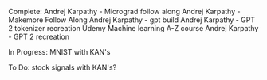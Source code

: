 Complete:
Andrej Karpathy - Micrograd follow along
Andrej Karpathy - Makemore Follow Along
Andrej Karpathy - gpt  build
Andrej Karpathy - GPT 2 tokenizer recreation
Udemy Machine learning A-Z course
Andrej Karpathy - GPT 2 recreation

In Progress:
MNIST with KAN's

To Do:
stock signals with KAN's?


